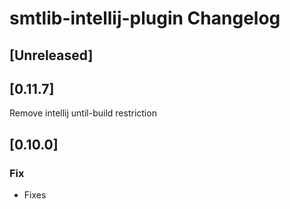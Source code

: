 <!-- Keep a Changelog guide -> https://keepachangelog.com -->

# smtlib-intellij-plugin Changelog

## [Unreleased]

## [0.11.7]
Remove intellij until-build restriction

## [0.10.0]
### Fix
- Fixes